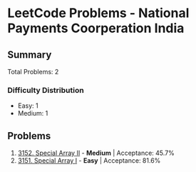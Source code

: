 # LeetCode Problems - National Payments Coorperation India

## Summary
Total Problems: 2

### Difficulty Distribution

- Easy: 1
- Medium: 1

## Problems

1. [3152. Special Array II](https://leetcode.com/problems/special-array-ii/) - **Medium** | Acceptance: 45.7%
2. [3151. Special Array I](https://leetcode.com/problems/special-array-i/) - **Easy** | Acceptance: 81.6%